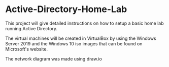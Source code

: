 # Active-Directory-Home-Lab

This project will give detailed instructions on how to setup a basic home lab running Active Directory.

The virtual machines will be created in VirtualBox by using the Windows Server 2019 and the Windows 10 iso images that can be found on Microsoft's website.

The network diagram was made using draw.io
